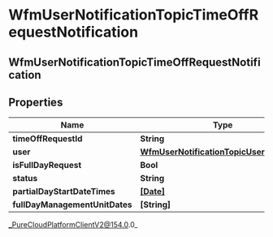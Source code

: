 # WfmUserNotificationTopicTimeOffRequestNotification

## WfmUserNotificationTopicTimeOffRequestNotification

## Properties

|Name | Type | Description | Notes|
|------------ | ------------- | ------------- | -------------|
| **timeOffRequestId** | **String** |  | [optional] |
| **user** | [**WfmUserNotificationTopicUserReference**](WfmUserNotificationTopicUserReference) |  | [optional] |
| **isFullDayRequest** | **Bool** |  | [optional] |
| **status** | **String** |  | [optional] |
| **partialDayStartDateTimes** | [**[Date]**](Date) |  | [optional] |
| **fullDayManagementUnitDates** | **[String]** |  | [optional] |



_PureCloudPlatformClientV2@154.0.0_
